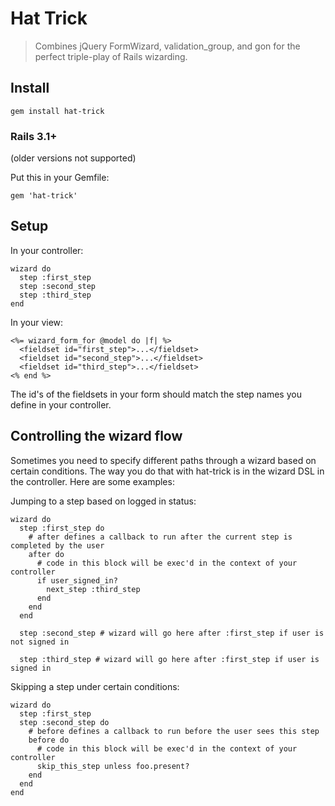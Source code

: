 # Hat Trick
> Combines jQuery FormWizard, validation_group, and gon for the perfect triple-play of Rails wizarding.

## Install
    gem install hat-trick

### Rails 3.1+
(older versions not supported)

Put this in your Gemfile:

    gem 'hat-trick'

## Setup
In your controller:

    wizard do
      step :first_step
      step :second_step
      step :third_step
    end

In your view:

    <%= wizard_form_for @model do |f| %>
      <fieldset id="first_step">...</fieldset>
      <fieldset id="second_step">...</fieldset>
      <fieldset id="third_step">...</fieldset>
    <% end %>

The id's of the fieldsets in your form should match the step names you define in your controller.

## Controlling the wizard flow
Sometimes you need to specify different paths through a wizard based on certain conditions. The way you do that with hat-trick is in the wizard DSL in the controller. Here are some examples:

Jumping to a step based on logged in status:

    wizard do
      step :first_step do
        # after defines a callback to run after the current step is completed by the user
        after do
          # code in this block will be exec'd in the context of your controller
          if user_signed_in?
            next_step :third_step
          end
        end
      end

      step :second_step # wizard will go here after :first_step if user is not signed in

      step :third_step # wizard will go here after :first_step if user is signed in

Skipping a step under certain conditions:

    wizard do
      step :first_step
      step :second_step do
        # before defines a callback to run before the user sees this step
        before do
          # code in this block will be exec'd in the context of your controller
          skip_this_step unless foo.present?
        end
      end
    end
